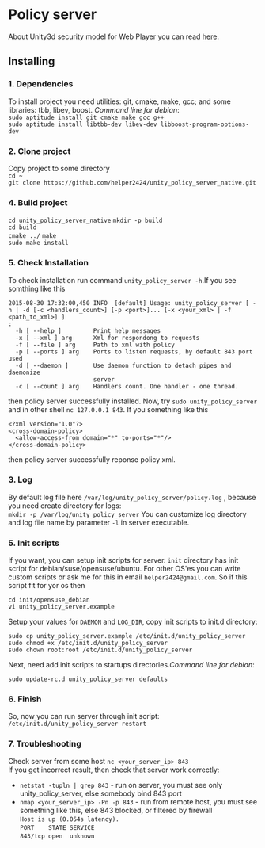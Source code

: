 # Policy server

About Unity3d security model for Web Player you can read [here](http://docs.unity3d.com/Manual/SecuritySandbox.html).

## Installing

### 1. Dependencies
To install project you need utilities: git, cmake, make, gcc; and some libraries: tbb, libev, boost.
*Command line for debian*:  
`sudo aptitude install git cmake make gcc g++`  
`sudo aptitude install libtbb-dev libev-dev libboost-program-options-dev`
### 2. Clone project
Copy project to some directory  
`cd ~`  
`git clone https://github.com/helper2424/unity_policy_server_native.git`  
### 4. Build project 
`cd unity_policy_server_native` 
`mkdir -p build`    
`cd build`  
`cmake ../` 
`make`  
`sudo make install` 
### 5. Check Installation
To check installation run command `unity_policy_server -h`.If you see somthing like this 
```
2015-08-30 17:32:00,450 INFO  [default] Usage: unity_policy_server [ -h | -d [-c <handlers_count>] [-p <port>]... [-x <your_xml> | -f <path_to_xml>] ] 
:
  -h [ --help ]         Print help messages
  -x [ --xml ] arg      Xml for respondong to requests
  -f [ --file ] arg     Path to xml with policy
  -p [ --ports ] arg    Ports to listen requests, by default 843 port used
  -d [ --daemon ]       Use daemon function to detach pipes and daemonize 
                        server
  -c [ --count ] arg    Handlers count. One handler - one thread.
```
then policy server successfully installed. Now, try `sudo unity_policy_server` and in other shell `nc 127.0.0.1 843`. If you something like this
```
<?xml version="1.0"?>
<cross-domain-policy>
  <allow-access-from domain="*" to-ports="*"/>
</cross-domain-policy>
```
then policy server successfully reponse policy xml.
### 3. Log
By default log file here `/var/log/unity_policy_server/policy.log` , because you need create directory for logs:  
`mkdir -p /var/log/unity_policy_server` 
You can customize log directory and log file name by parameter `-l` in server executable. 
### 5. Init scripts
If you want, you can setup init scripts for server. `init` directory has init script for debian/suse/opensuse/ubuntu. For other OS'es you can write custom scripts or ask me for this in email `helper2424@gmail.com`. So if this script fit for yor os then

`cd init/opensuse_debian`   
`vi unity_policy_server.example`    

Setup your values for `DAEMON` and `LOG_DIR`, copy init scripts to init.d directory:    

`sudo cp unity_policy_server.example /etc/init.d/unity_policy_server`   
`sudo chmod +x /etc/init.d/unity_policy_server`     
`sudo chown root:root /etc/init.d/unity_policy_server`      

Next, need add init scripts to startups directories.*Command line for debian*:  

`sudo update-rc.d unity_policy_server defaults`
### 6. Finish
So, now you can run server through init script: 
`/etc/init.d/unity_policy_server restart`
### 7. Troubleshooting
Check server from some host
`nc <your_server_ip> 843`  
If you get incorrect result, then check that server work correctly:
- `netstat -tupln | grep 843` - run on server, you must see only unity_policy_server, else somebody bind 843 port  
- `nmap <your_server_ip> -Pn -p 843` - run from remote host, you must see something like this, else 843 blocked, or filtered by firewall             
`Host is up (0.054s latency).`  
`PORT    STATE SERVICE`     
`843/tcp open  unknown`     

